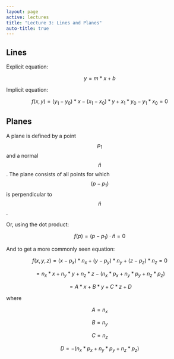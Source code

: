 ```yaml
---
layout: page
active: lectures
title: "Lecture 3: Lines and Planes"
auto-title: true
---
```



## Lines

Explicit equation:

$$ y = m * x + b $$


Implicit equation:

$$ f(x, y) = (y_1 - y_0) * x - (x_1 - x_0) * y + x_1 * y_0 - y_1 * x_0 = 0 $$



## Planes

A plane is defined by a point $$p_1$$ and a normal $$\hat n$$.
The plane consists of all points for which $$(p-p_1)$$ is perpendicular to $$\hat n$$.

Or, using the dot product:

$$ f(p) = (p - p_1) \cdot \hat n = 0 $$

And to get a more commonly seen equation:

$$ f(x, y, z) = (x - p_x) * n_x + (y - p_y) * n_y + (z - p_z) * n_z = 0 $$

$$ = n_x * x + n_y * y + n_z * z - (n_x * p_x + n_y * p_y + n_z * p_z) $$

$$ = A * x + B * y + C * z + D $$

where

$$ A = n_x $$

$$ B = n_y $$

$$ C = n_z $$

$$ D = - (n_x * p_x + n_y * p_y + n_z * p_z) $$
